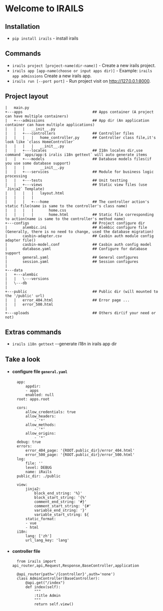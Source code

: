 # Welcome to IRAILS 

 

## Installation  

* `pip install irails` - install irails

## Commands

* `irails project [project-name(dir-name)]` - Create a new irails project.
* `irails app [app-name(choose or input apps dir)]` - Example: `irails app admissions` Create a new irails app.
* `irails run [--port port]` - Run project visit on <a href="http://127.0.0.1:8000">http://127.0.0.1:8000</a>. 
 

## Project layout

 
    |   main.py
    +---apps                                ## Apps container (A project can have multiple containers)
    |   +---admissions                      ## App dir (An application container can have multiple applications)
    |   |   |   __init__.py                 
    |   |   +---controllers                 ## Controller files
    |   |   |   |   home_controller.py      ## Controller class file,it's look like `class HomeController`
    |   |   |   |   __init__.py
    |   |   +---locales                     ## I18n locales dir,use command `apps/app:$ iralis i18n gettext` will auto generate items
    |   |   +---models                      ## Database models files(if you use some database support)
    |   |   |       __init__.py
    |   |   +---services                    ## Module for business logic processing
    |   |   +---tests                       ## Unit testting
    |   |   +---views                       ## Static view files (use `Jinja2` Template)
    |   |   |   |   layout.html
    |   |   |   |
    |   |   |   +---home                    ## The controller action's static file(name is same to the controller's class name)
    |   |   |   |       home.css            
    |   |   |   |       home.html           ## Static file corresponding to action(name is same to the controller's method name)
    +---configs                             ## Project configure dir
    |       alembic.ini                     ## Alembic configure file (Generally, there is no need to change, used the database migration)
    |       casbin-adapter.csv              ## Casbin auth module config adapter file()
    |       casbin-model.conf               ## Casbin auth config model
    |       database.yaml                   ## Configure for database support
    |       general.yaml                    ## General configures
    |       session.yaml                    ## Session configures
    |
    +---data
    |   +---alembic
    |   |   \---versions
    |   \---db
    |
    +---public                              ## Public dir (will mounted to the '/public' url)
    |   |   error_404.html                  ## Error page ...
    |   |   error_500.html
    |
    +---uploads                             ## Others dir(if your need or not)
 
## Extras commands
* `irails i18n gettext` --generate i18n in irails app dir
## Take a look
* #### configure file `general.yaml`


        app:
            appdir:
            - apps
            enabled: null
        root: apps.root

        cors:
            allow_credentials: true
            allow_headers:
                - '*'
            allow_methods:
                - '*'
            allow_origins:
                - '*'
        debug: true
        errors:
            error_404_page: '{ROOT.public_dir}/error_404.html'
            error_500_page: '{ROOT.public_dir}/error_500.html'
        log:
            file: ''
            level: DEBUG
            name: iRails
        public_dir: ./public

        view:
            jinja2:
                block_end_string: '%}'
                block_start_string: '{%'
                comment_end_string: '#}'
                comment_start_string: '{#'
                variable_end_string: '}'
                variable_start_string: ${
            static_format:
            - vue
            - html
        i18n:
            lang: ['zh']
            url_lang_key: 'lang'

* #### controller file 

        from irails import api_router,api,Request,Response,BaseController,application

        @api_router(path='/{controller}',auth='none')
        class AdminController(BaseController): 
            @api.get("/index")
            def index(self):
                """
                :title Admin
                """
                return self.view()
    
